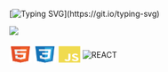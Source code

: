 [![Typing SVG](https://readme-typing-svg.demolab.com?font=Fira+Code&pause=1000&color=00&center=true&width=435&lines=Hey%2C+my+name+is+Pedro!;You're+welcome!)](https://git.io/typing-svg)

<div>
  <img height= "180em" src= "https://github-readme-stats.vercel.app/api?username=pedrolucasr7&show_icons=true&theme=dracula"/> 
</div>

<div style="display: inline_block"><br>
  <img align="center" alt="HTML" height="30" width="40" src="https://raw.githubusercontent.com/devicons/devicon/master/icons/html5/html5-original.svg">
  <img align="center" alt="CSS" height="30" width="40" src="https://raw.githubusercontent.com/devicons/devicon/master/icons/css3/css3-original.svg">
  <img align="center" alt="Js" height="30" width="40" src="https://raw.githubusercontent.com/devicons/devicon/master/icons/javascript/javascript-plain.svg">
  <img align="center" alt="REACT" height="30" src="https://cdn.jsdelivr.net/gh/devicons/devicon@latest/icons/react/react-original.svg" />
</div>
